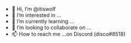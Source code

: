 - 👋 Hi, I’m @itiswolf
- 👀 I’m interested in ...
- 🌱 I’m currently learning ...
- 💞️ I’m looking to collaborate on ...
- 📫 How to reach me ...on Discord (disco#8518)

<!---
itiswolf/itiswolf is a ✨ special ✨ repository because its `README.md` (this file) appears on your GitHub profile.
You can click the Preview link to take a look at your changes.
--->
